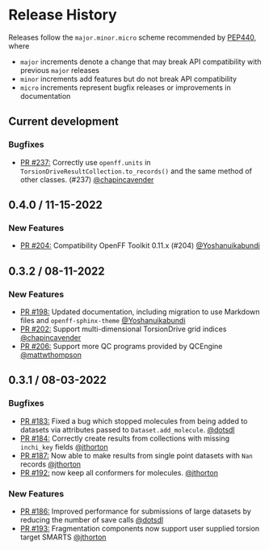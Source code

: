 # Release History

Releases follow the ``major.minor.micro`` scheme recommended by
[PEP440](https://www.python.org/dev/peps/pep-0440/#final-releases), where

* `major` increments denote a change that may break API compatibility with previous `major` releases
* `minor` increments add features but do not break API compatibility
* `micro` increments represent bugfix releases or improvements in documentation

<!--## Version / Date DD-MM-YYYY -->
## Current development

### Bugfixes

* [PR #237:] Correctly use `openff.units` in `TorsionDriveResultCollection.to_records()` and the same method of other classes. (#237) [@chapincavender]


## 0.4.0 / 11-15-2022

### New Features

* [PR #204:] Compatibility OpenFF Toolkit 0.11.x (#204) [@Yoshanuikabundi]


## 0.3.2 / 08-11-2022

### New Features

* [PR #198:] Updated documentation, including migration to use Markdown files and `openff-sphinx-theme` [@Yoshanuikabundi]
* [PR #202:] Support multi-dimensional TorsionDrive grid indices [@chapincavender]
* [PR #206:] Support more QC programs provided by QCEngine [@mattwthompson]


## 0.3.1 / 08-03-2022

### Bugfixes

* [PR #183:] Fixed a bug which stopped molecules from being added to datasets via attributes passed to `Dataset.add_molecule`. [@dotsdl]
* [PR #184:] Correctly create results from collections with missing `inchi_key` fields [@jthorton]
* [PR #187:] Now able to make results from single point datasets with `Nan` records [@jthorton]
* [PR #192:] now keep all conformers for molecules. [@jthorton]

### New Features

* [PR #186:] Improved performance for submissions of large datasets by reducing the number of save calls [@dotsdl]
* [PR #193:] Fragmentation components now support user supplied torsion target SMARTS [@jthorton]

[PR #183:]: https://github.com/openforcefield/openff-qcsubmit/pull/183
[PR #184:]: https://github.com/openforcefield/openff-qcsubmit/pull/184
[PR #186:]: https://github.com/openforcefield/openff-qcsubmit/pull/186
[PR #187:]: https://github.com/openforcefield/openff-qcsubmit/pull/187
[PR #192:]: https://github.com/openforcefield/openff-qcsubmit/pull/192
[PR #193:]: https://github.com/openforcefield/openff-qcsubmit/pull/193
[PR #198:]: https://github.com/openforcefield/openff-qcsubmit/pull/198
[PR #202:]: https://github.com/openforcefield/openff-qcsubmit/pull/202
[PR #204:]: https://github.com/openforcefield/openff-qcsubmit/pull/204
[PR #206:]: https://github.com/openforcefield/openff-qcsubmit/pull/206
[PR #237:]: https://github.com/openforcefield/openff-qcsubmit/pull/237

[@jthorton]: https://github.com/jthorton
[@dotsdl]: https://github.com/dotsdl
[@Yoshanuikabundi]: https://github.com/Yoshanuikabundi
[@mattwthompson]: https://github.com/mattwthompson
[@chapincavender]: https://github.com/chapincavender
